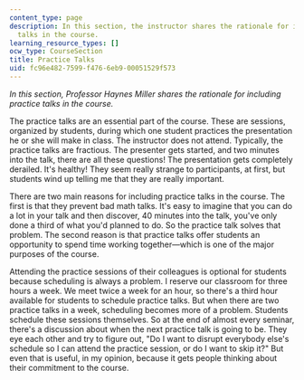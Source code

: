 ```yaml
---
content_type: page
description: In this section, the instructor shares the rationale for including practice
  talks in the course.
learning_resource_types: []
ocw_type: CourseSection
title: Practice Talks
uid: fc96e482-7599-f476-6eb9-00051529f573
---
```


_In this section, Professor Haynes Miller shares the rationale for including practice talks in the course._

The practice talks are an essential part of the course. These are sessions, organized by students, during which one student practices the presentation he or she will make in class. The instructor does not attend. Typically, the practice talks are fractious. The presenter gets started, and two minutes into the talk, there are all these questions! The presentation gets completely derailed. It's healthy! They seem really strange to participants, at first, but students wind up telling me that they are really important.

There are two main reasons for including practice talks in the course. The first is that they prevent bad math talks. It's easy to imagine that you can do a lot in your talk and then discover, 40 minutes into the talk, you've only done a third of what you'd planned to do. So the practice talk solves that problem. The second reason is that practice talks offer students an opportunity to spend time working together—which is one of the major purposes of the course.

Attending the practice sessions of their colleagues is optional for students because scheduling is always a problem. I reserve our classroom for three hours a week. We meet twice a week for an hour, so there's a third hour available for students to schedule practice talks. But when there are two practice talks in a week, scheduling becomes more of a problem. Students schedule these sessions themselves. So at the end of almost every seminar, there's a discussion about when the next practice talk is going to be. They eye each other and try to figure out, "Do I want to disrupt everybody else's schedule so I can attend the practice session, or do I want to skip it?" But even that is useful, in my opinion, because it gets people thinking about their commitment to the course.
